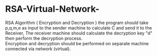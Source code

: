 # RSA-Virtual-Network-

RSA Algorithm ( Encryption and Decryption ) the program should take p,q,m,e as input to the sender machine to calculate C and send it to the Receiver, The receiver machine should calculate the decryption key "d" then perform the decryption process.  
Encryption and decryption should be performed on separate machine connected via network (virtual).
